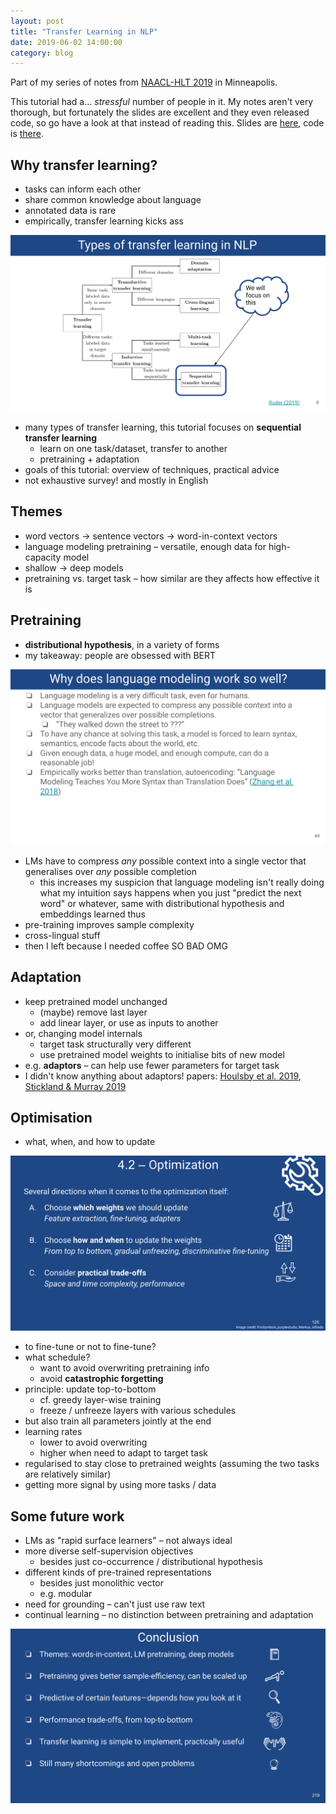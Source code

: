 ```yaml
---
layout: post
title: "Transfer Learning in NLP"
date: 2019-06-02 14:00:00
category: blog
---
```


Part of my series of notes from [NAACL-HLT 2019](https://naacl2019.org/) in Minneapolis.

This tutorial had a... *stressful* number of people in it. My notes aren't very thorough, but fortunately the slides are excellent and they even released code, so go have a look at that instead of reading this. Slides are [here](https://docs.google.com/presentation/d/1fIhGikFPnb7G5kr58OvYC3GN4io7MznnM0aAgadvJfc/edit), code is [there](https://github.com/huggingface/naacl_transfer_learning_tutorial).


## Why transfer learning?
* tasks can inform each other
* share common knowledge about language
* annotated data is rare
* empirically, transfer learning kicks ass

![transfer](/assets/images/2019-naacl/transfer.png "transfer")

* many types of transfer learning, this tutorial focuses on **sequential transfer learning**
    * learn on one task/dataset, transfer to another
    * pretraining + adaptation
* goals of this tutorial: overview of techniques, practical advice
* not exhaustive survey!  and mostly in English

## Themes
* word vectors -> sentence vectors -> word-in-context vectors
* language modeling pretraining – versatile, enough data for high-capacity model
* shallow -> deep models
* pretraining vs. target task – how similar are they affects how effective it is

## Pretraining
* **distributional hypothesis**, in a variety of forms
* my takeaway: people are obsessed with BERT

![LMs](/assets/images/2019-naacl/lm.png "LMs")

* LMs have to compress *any* possible context into a single vector that generalises over *any* possible completion
    * this increases my suspicion that language modeling isn't really doing what my intuition says happens when you just "predict the next word" or whatever, same with distributional hypothesis and embeddings learned thus
* pre-training improves sample complexity
* cross-lingual stuff
* then I left because I needed coffee SO BAD OMG

## Adaptation
* keep pretrained model unchanged
    * (maybe) remove last layer
    * add linear layer, or use as inputs to another
* or, changing model internals
    * target task structurally very different
    * use pretrained model weights to initialise bits of new model
* e.g. **adaptors** – can help use fewer parameters for target task
* I didn't know anything about adaptors! papers: [Houlsby et al. 2019](https://arxiv.org/abs/1902.00751), [Stickland & Murray 2019](https://arxiv.org/abs/1902.02671)

## Optimisation
* what, when, and how to update

![optimisation](/assets/images/2019-naacl/opt.png "optimisation")

* to fine-tune or not to fine-tune?
* what schedule?
    * want to avoid overwriting pretraining info
    * avoid **catastrophic forgetting**
* principle: update top-to-bottom
    * cf. greedy layer-wise training
    * freeze / unfreeze layers with various schedules
* but also train all parameters jointly at the end
* learning rates
    * lower to avoid overwriting
    * higher when need to adapt to target task
* regularised to stay close to pretrained weights (assuming the two tasks are relatively similar)
* getting more signal by using more tasks / data

## Some future work
* LMs as "rapid surface learners" – not always ideal
* more diverse self-supervision objectives
    * besides just co-occurrence / distributional hypothesis
* different kinds of pre-trained representations
    * besides just monolithic vector
    * e.g. modular
* need for grounding – can't just use raw text
* continual learning – no distinction between pretraining and adaptation

![conclusion](/assets/images/2019-naacl/conclusion.png "conclusion")
